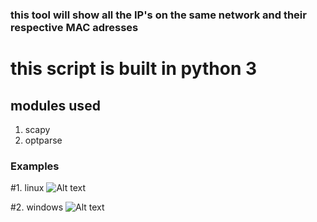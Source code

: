 ### this tool will  show all the IP's on the same network and their respective MAC adresses
# this script is built in python 3
## modules used 
1. scapy
2. optparse

### Examples
#1. linux
![Alt text](https://github.com/pritamp17/Rotten-Scripts/blob/issue_678/Python/Network_scanner/Linux.png?raw=true)
 
#2. windows
   ![Alt text](https://github.com/pritamp17/Rotten-Scripts/blob/issue_678/Python/Network_scanner/windows.png?raw=true)
